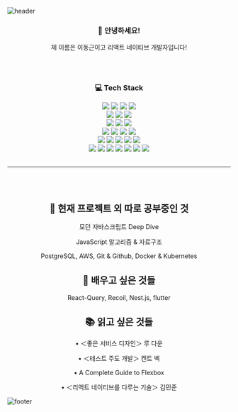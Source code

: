 ![header](https://capsule-render.vercel.app/api?type=soft&color=242424&height=100&section=header&text=DONGGEUN'S%20GITHUB&fontSize=30&fontColor=ffffff)
<div align="center">
<h3><b>👋 안녕하세요!</b></h3>
<p>제 이름은 이동근이고 리액트 네이티브 개발자입니다!</p>
<br/>
<br/>
<h3>
<b>💻 Tech Stack</b>
</h3>
<img src="https://img.shields.io/badge/HTML5-E34F26?style=flat&logo=HTML5&logoColor=white"/>
<img src="https://img.shields.io/badge/CSS-1572B6?style=flat&logo=css3&logoColor=white"/>
<img src="https://img.shields.io/badge/JavaScript-F7DF1E?style=flat&logo=JavaScript&logoColor=white"/>
<img src="https://img.shields.io/badge/TypeScript-3178C6?style=flat&logo=TypeScript&logoColor=white"/><br/>
<img src="https://img.shields.io/badge/React-61DAFB?style=flat&logo=React&logoColor=white"/>
<img src="https://img.shields.io/badge/Redux-764ABC?style=flat&logo=Redux&logoColor=white"/>
<img src="https://img.shields.io/badge/React Hooks-61DAFB?style=flat&logo=React&logoColor=white"/><br/>
<img src="https://img.shields.io/badge/React Native-61DAFB?style=flat&logo=React&logoColor=white"/>
<img src="https://img.shields.io/badge/Expo-000020?style=flat&logo=Expo&logoColor=white"/>
<img src="https://img.shields.io/badge/Google AdMob-EA4335?style=flat&logo=Google AdMob&logoColor=white"/><br/>
<img src="https://img.shields.io/badge/Node.js-339933?style=flat&logo=Node.js&logoColor=white"/>
<img src="https://img.shields.io/badge/Express-000000?style=flat&logo=Express&logoColor=white"/>
<img src="https://img.shields.io/badge/Axios-5A29E4?style=flat&logo=Axios&logoColor=white"/>
<img src="https://img.shields.io/badge/sequelize-52B0E7?style=flat&logo=sequelize&logoColor=white"/><br/>
<img src="https://img.shields.io/badge/Amazon EC2-FF9900?style=flat&logo=Amazon EC2&logoColor=white"/>
<img src="https://img.shields.io/badge/FileZilla-BF0000?style=flat&logo=FileZilla&logoColor=white"/>
<img src="https://img.shields.io/badge/MySQL-4479A1?style=flat&logo=MySQL&logoColor=white"/>
<img src="https://img.shields.io/badge/SQLite-003B57?style=flat&logo=SQLite&logoColor=white"/>
<img src="https://img.shields.io/badge/MongoDB-47A248?style=flat&logo=MongoDB&logoColor=white"/><br/>
<img src="https://img.shields.io/badge/Slack-4A154B?style=flat&logo=Slack&logoColor=white"/>
<img src="https://img.shields.io/badge/Notion-fff?style=flat&logo=Notion&logoColor=black"/>
<img src="https://img.shields.io/badge/VS Code-007ACC?style=flat&logo=Visual Studio Code&logoColor=white"/>
<img src="https://img.shields.io/badge/WebStorm-29ABE2?style=flat&logo=WebStorm&logoColor=white"/>
<img src="https://img.shields.io/badge/DataGrip-2AB1AC?style=flat&logo=DataGrip&logoColor=white"/>
<img src="https://img.shields.io/badge/Git-F05032?style=flat&logo=Git&logoColor=white"/>
<img src="https://img.shields.io/badge/GitHub-181717?style=flat&logo=GitHub&logoColor=white"/>
<br/>
<br/>
<hr/>
<br/>
<br/>

<h2>👀 현재 프로젝트 외 따로 공부중인 것</h2>
<p>모던 자바스크립트 Deep Dive</p>
<p>JavaScript 알고리즘 & 자료구조</p>
<p>PostgreSQL, AWS, Git & Github, Docker & Kubernetes</p>
<h2>🌱 배우고 싶은 것들</h2>
<p>React-Query, Recoil, Nest.js, flutter </p>
<h2>📚 읽고 싶은 것들</h2>
<p>
• ＜좋은 서비스 디자인＞ 루 다운  

• ＜테스트 주도 개발＞ 켄트 벡  

• A Complete Guide to Flexbox  

• ＜리액트 네이티브를 다루는 기술＞ 김민준  

</p>
</div>


![footer](https://capsule-render.vercel.app/api?type=soft&color=242424&height=150&section=footer&text=O&fontSize=100&fontColor=696969)
